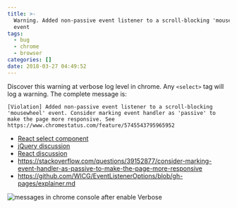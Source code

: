 ```yaml
---
title: >-
  Warning. Added non-passive event listener to a scroll-blocking 'mousewheel'
  event
tags:
  - bug
  - chrome
  - browser
categories: []
date: 2018-03-27 04:49:52
---
```


Discover this warning at verbose log level in chrome.
Any `<select>` tag will log a warning.
The complete message is:
```
[Violation] Added non-passive event listener to a scroll-blocking 'mousewheel' event. Consider marking event handler as 'passive' to make the page more responsive. See https://www.chromestatus.com/feature/5745543795965952 
``` 

* [React select component](https://github.com/facebook/react/issues/11553#issuecomment-374435055)
* [jQuery discussion](https://github.com/jquery/jquery/issues/2871)
* [React discussion](https://github.com/facebook/react/issues/6436)
* https://stackoverflow.com/questions/39152877/consider-marking-event-handler-as-passive-to-make-the-page-more-responsive
* https://github.com/WICG/EventListenerOptions/blob/gh-pages/explainer.md




![messages in chrome console after enable Verbose](http://blog.ramons.digital/images/1522126318579.png)